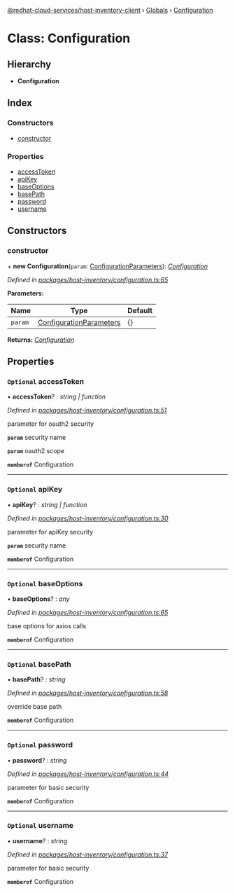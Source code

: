 [@redhat-cloud-services/host-inventory-client](../README.md) › [Globals](../globals.md) › [Configuration](configuration.md)

# Class: Configuration

## Hierarchy

* **Configuration**

## Index

### Constructors

* [constructor](configuration.md#constructor)

### Properties

* [accessToken](configuration.md#optional-accesstoken)
* [apiKey](configuration.md#optional-apikey)
* [baseOptions](configuration.md#optional-baseoptions)
* [basePath](configuration.md#optional-basepath)
* [password](configuration.md#optional-password)
* [username](configuration.md#optional-username)

## Constructors

###  constructor

\+ **new Configuration**(`param`: [ConfigurationParameters](../interfaces/configurationparameters.md)): *[Configuration](configuration.md)*

*Defined in [packages/host-inventory/configuration.ts:65](https://github.com/leSamo/javascript-clients/blob/master/packages/host-inventory/configuration.ts#L65)*

**Parameters:**

Name | Type | Default |
------ | ------ | ------ |
`param` | [ConfigurationParameters](../interfaces/configurationparameters.md) | {} |

**Returns:** *[Configuration](configuration.md)*

## Properties

### `Optional` accessToken

• **accessToken**? : *string | function*

*Defined in [packages/host-inventory/configuration.ts:51](https://github.com/leSamo/javascript-clients/blob/master/packages/host-inventory/configuration.ts#L51)*

parameter for oauth2 security

**`param`** security name

**`param`** oauth2 scope

**`memberof`** Configuration

___

### `Optional` apiKey

• **apiKey**? : *string | function*

*Defined in [packages/host-inventory/configuration.ts:30](https://github.com/leSamo/javascript-clients/blob/master/packages/host-inventory/configuration.ts#L30)*

parameter for apiKey security

**`param`** security name

**`memberof`** Configuration

___

### `Optional` baseOptions

• **baseOptions**? : *any*

*Defined in [packages/host-inventory/configuration.ts:65](https://github.com/leSamo/javascript-clients/blob/master/packages/host-inventory/configuration.ts#L65)*

base options for axios calls

**`memberof`** Configuration

___

### `Optional` basePath

• **basePath**? : *string*

*Defined in [packages/host-inventory/configuration.ts:58](https://github.com/leSamo/javascript-clients/blob/master/packages/host-inventory/configuration.ts#L58)*

override base path

**`memberof`** Configuration

___

### `Optional` password

• **password**? : *string*

*Defined in [packages/host-inventory/configuration.ts:44](https://github.com/leSamo/javascript-clients/blob/master/packages/host-inventory/configuration.ts#L44)*

parameter for basic security

**`memberof`** Configuration

___

### `Optional` username

• **username**? : *string*

*Defined in [packages/host-inventory/configuration.ts:37](https://github.com/leSamo/javascript-clients/blob/master/packages/host-inventory/configuration.ts#L37)*

parameter for basic security

**`memberof`** Configuration
